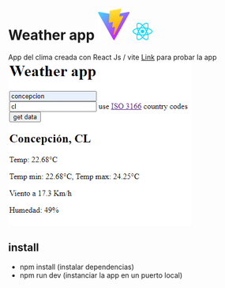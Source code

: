  
# Weather app ![vite icon](/imgs/vite.svg) <img src='./imgs/react.svg' width='40'>
App del clima creada con React Js / vite
[Link](https://tomasjara.github.io/weather_app/) para probar la app
![vite icon](/imgs/sc.png)

## install

- npm install (instalar dependencias)
- npm run dev (instanciar la app en un puerto local)

